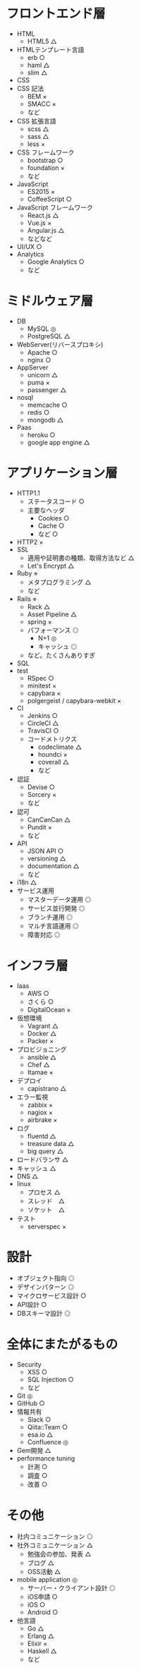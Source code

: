 # フロントエンド層

- HTML
    - HTML5 △
- HTMLテンプレート言語
    - erb ○
    - haml △
    - slim △
- CSS
- CSS 記法
    - BEM ×
    - SMACC ×
    - など
- CSS 拡張言語
    - scss △
    - sass △
    - less ×
- CSS フレームワーク
    - bootstrap ○
    - foundation ×
    - など
- JavaScript
    - ES2015 ×
    - CoffeeScript ○
- JavaScript フレームワーク
    - React.js △
    - Vue.js ×
    - Angular.js △
    - などなど
- UI/UX ○
- Analytics
  - Google Analytics ○
  - など

# ミドルウェア層

- DB
    - MySQL ◎
    - PostgreSQL △
- WebServer(リバースプロキシ)
    - Apache ○
    - nginx ○
- AppServer
    - unicorn △
    - puma ×
    - passenger △
- nosql
    - memcache ○
    - redis ○
    - mongodb △
- Paas
    - heroku ○
    - google app engine △

# アプリケーション層

- HTTP1.1
    - ステータスコード ○
    - 主要なヘッダ
        - Cookies ○
        - Cache ○
        - など ○
- HTTP2 ×
- SSL
  - 適用や証明書の種類、取得方法など  △
  - Let's Encrypt △
- Ruby ⭐︎
    - メタプログラミング △
    - など
- Rails ⭐︎
    - Rack △
    - Asset Pipeline △
    - spring ×
    - パフォーマンス ◎
        - N+1 ◎
        - キャッシュ ◎
    - など。たくさんありすぎ
- SQL
- test
    - RSpec ○
    - minitest ×
    - capybara ×
    - polgergeist / capybara-webkit ×
- CI
    - Jenkins ○
    - CircleCI △
    - TravisCI ○
    - コードメトリクス
        - codeclimate △
        - houndci ×
        - coverall △
        - など
- 認証
  - Devise ○
  - Sorcery ×
  - など
- 認可
  - CanCanCan △
  - Pundit ×
  - など
- API
  - JSON API ○
  - versioning △
  - documentation △
  - など
- i18n △
- サービス運用
    - マスターデータ運用 ◎
    - サービス並行開発 ◎
    - ブランチ運用 ◎
    - マルチ言語運用 ◎
    - 障害対応 ◎

# インフラ層

- Iaas
    - AWS ○
    - さくら ○
    - DigitalOcean ×
- 仮想環境
    - Vagrant △
    - Docker △
    - Packer ×
- プロビジョニング
    - ansible △
    - Chef △
    - Itamae ×
- デプロイ
    - capistrano △
- エラー監視
    - zabbix ×
    - nagiox ×
    - airbrake ×
- ログ
    - fluentd △
    - treasure data △
    - big query △
- ロードバランサ △
- キャッシュ △
- DNS △
- linux
    - プロセス △
    - スレッド　△
    - ソケット　△
- テスト
  - serverspec ×

# 設計

- オブジェクト指向 ◎
- デザインパターン ◎
- マイクロサービス設計 ○
- API設計 ○ 
- DBスキーマ設計 ◎

# 全体にまたがるもの

- Security
    - XSS ○
    - SQL Injection ○
    - など
- Git ◎
- GitHub ○
- 情報共有
    - Slack ○
    - Qiita::Team ○
    - esa.io △
    - Confluence ◎
- Gem開発 △
- performance tuning
  - 計測 ○
  - 調査 ○
  - 改善 ○

# その他

- 社内コミュニケーション ◎
- 社外コミュニケーション △
    - 勉強会の参加、発表 △
    - ブログ △
    - OSS活動 △
- mobile application ◎
    - サーバー・クライアント設計 ◎
    - iOS申請 ○
    - iOS ○
    - Android ○
- 他言語
    - Go △
    - Erlang △
    - Elixir ×
    - Haskell △
    - など
